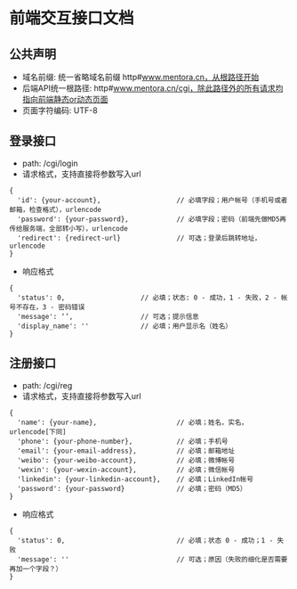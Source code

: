 # 前端交互接口文档

## 公共声明
* 域名前缀: 统一省略域名前缀 http#www.mentora.cn，从根路径开始
* 后端API统一根路径: http#www.mentora.cn/cgi，除此路径外的所有请求均指向前端静态or动态页面
* 页面字符编码: UTF-8

## 登录接口
* path: /cgi/login
* 请求格式，支持直接将参数写入url
```
{
  'id': {your-account},                   // 必填字段；用户帐号（手机号或者邮箱，检查格式），urlencode
  'password': {your-password},            // 必填字段；密码（前端先做MD5再传给服务端，全部转小写），urlencode
  'redirect': {redirect-url}              // 可选；登录后跳转地址，urlencode
}
```
* 响应格式
```
{
  'status': 0,                   // 必填；状态: 0 - 成功，1 - 失败，2 - 帐号不存在，3 - 密码错误
  'message': ‘’,                 // 可选；提示信息
  'display_name': ''             // 必填；用户显示名（姓名）
}
```
## 注册接口
* path: /cgi/reg
* 请求格式，支持直接将参数写入url
```
{
  'name': {your-name},                    // 必填；姓名，实名，urlencode[下同]
  'phone': {your-phone-number},           // 必填；手机号
  'email': {your-email-address},          // 必填；邮箱地址
  'weibo': {your-weibo-account},          // 必填；微博帐号
  'wexin': {your-wexin-account},          // 必填；微信帐号
  'linkedin': {your-linkedin-account},    // 必填；LinkedIn帐号
  'password': {your-password}             // 必填；密码（MD5）
}
```
* 响应格式
```
{
  'status': 0,                            // 必填；状态 0 - 成功；1 - 失败
  'message': ''                           // 可选；原因（失败的细化是否需要再加一个字段？）
}
```
